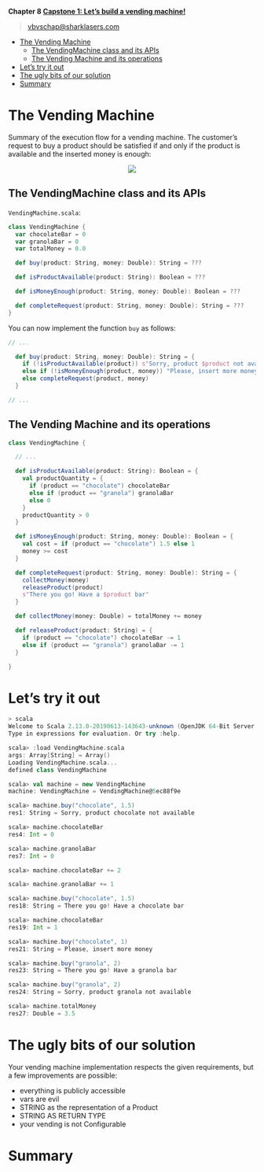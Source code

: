 **Chapter 8 [Capstone 1: Let’s build a vending machine!](https://livebook.manning.com/book/get-programming-with-scala/chapter-8/v-4/1)**

> vbvschap@sharklasers.com


<!-- vim-markdown-toc GFM -->

* [The Vending Machine](#the-vending-machine)
    * [The VendingMachine class and its APIs](#the-vendingmachine-class-and-its-apis)
    * [The Vending Machine and its operations](#the-vending-machine-and-its-operations)
* [Let’s try it out](#lets-try-it-out)
* [The ugly bits of our solution](#the-ugly-bits-of-our-solution)
* [Summary](#summary)

<!-- vim-markdown-toc -->

# The Vending Machine
Summary of the execution flow for a vending machine. The customer’s request to buy a product should be satisfied if and only if the product is available and the inserted money is enough:

<div align="center">
    <img src="https://dpzbhybb2pdcj.cloudfront.net/sfregola/v-4/Figures/image023.jpg">
</div>

## The VendingMachine class and its APIs
`VendingMachine.scala`:
```scala
class VendingMachine {
  var chocolateBar = 0
  var granolaBar = 0
  var totalMoney = 0.0

  def buy(product: String, money: Double): String = ???

  def isProductAvailable(product: String): Boolean = ???

  def isMoneyEnough(product: String, money: Double): Boolean = ???

  def completeRequest(product: String, money: Double): String = ???
}
```

You can now implement the function `buy` as follows:
```scala
// ...

  def buy(product: String, money: Double): String = {
    if (!isProductAvailable(product)) s"Sorry, product $product not available"
    else if (!isMoneyEnough(product, money)) "Please, insert more money"
    else completeRequest(product, money)
  }

// ...
```

## The Vending Machine and its operations
```scala
class VendingMachine {

  // ...

  def isProductAvailable(product: String): Boolean = {
    val productQuantity = {
      if (product == "chocolate") chocolateBar
      else if (product == "granola") granolaBar
      else 0
    }
    productQuantity > 0
  }

  def isMoneyEnough(product: String, money: Double): Boolean = {
    val cost = if (product == "chocolate") 1.5 else 1
    money >= cost
  }

  def completeRequest(product: String, money: Double): String = {
    collectMoney(money)
    releaseProduct(product)
    s"There you go! Have a $product bar"
  }

  def collectMoney(money: Double) = totalMoney += money

  def releaseProduct(product: String) = {
    if (product == "chocolate") chocolateBar -= 1
    else if (product == "granola") granolaBar -= 1
  }

}
```

# Let’s try it out
```scala
> scala
Welcome to Scala 2.13.0-20190613-143643-unknown (OpenJDK 64-Bit Server VM, Java 1.8.0_232).
Type in expressions for evaluation. Or try :help.

scala> :load VendingMachine.scala
args: Array[String] = Array()
Loading VendingMachine.scala...
defined class VendingMachine

scala> val machine = new VendingMachine
machine: VendingMachine = VendingMachine@5ec88f9e

scala> machine.buy("chocolate", 1.5)
res1: String = Sorry, product chocolate not available

scala> machine.chocolateBar
res4: Int = 0

scala> machine.granolaBar
res7: Int = 0

scala> machine.chocolateBar += 2

scala> machine.granolaBar += 1

scala> machine.buy("chocolate", 1.5)
res18: String = There you go! Have a chocolate bar

scala> machine.chocolateBar
res19: Int = 1

scala> machine.buy("chocolate", 1)
res21: String = Please, insert more money

scala> machine.buy("granola", 2)
res23: String = There you go! Have a granola bar

scala> machine.buy("granola", 2)
res24: String = Sorry, product granola not available

scala> machine.totalMoney
res27: Double = 3.5
```

# The ugly bits of our solution
Your vending machine implementation respects the given requirements, but a few improvements are possible:
- everything is publicly accessible
- vars are evil
- STRING as the representation of a Product
- STRING AS RETURN TYPE
- your vending is not Configurable

# Summary
